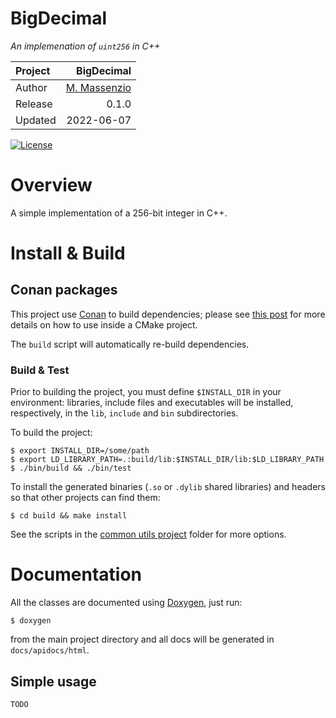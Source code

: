 # BigDecimal

*An implemenation of `uint256` in C++*


Project   | BigDecimal
:---      | ---:
Author    | [M. Massenzio](https://github.com/massenz)
Release   | 0.1.0
Updated   | 2022-06-07

[![License](https://img.shields.io/badge/License-Apache%202.0-blue.svg)](https://opensource.org/licenses/Apache-2.0)

# Overview

A simple implementation of a 256-bit integer in C++.

# Install & Build

## Conan packages

This project use [Conan](https://conan.io) to build dependencies; please see
[this post](https://medium.com/swlh/converting-a-c-project-to-cmake-conan-61ba9a998cb4)
for more details on how to use inside a CMake project.

The `build` script will automatically re-build dependencies.


### Build & Test

Prior to building the project, you must define `$INSTALL_DIR` in your environment: libraries, include files and executables will be installed, respectively, in the `lib`, `include` and `bin` subdirectories.

To build the project:

```shell
$ export INSTALL_DIR=/some/path
$ export LD_LIBRARY_PATH=.:build/lib:$INSTALL_DIR/lib:$LD_LIBRARY_PATH
$ ./bin/build && ./bin/test
```

To install the generated binaries (`.so` or `.dylib` shared libraries)
and headers so that other projects can find them:

    $ cd build && make install

See the scripts in the [common utils project](https://github.com/massenz/common-utils) folder for more options.

# Documentation

All the classes are documented using [Doxygen](http://www.doxygen.nl/), just run:

    $ doxygen

from the main project directory and all docs will be generated in `docs/apidocs/html`.

## Simple usage

`TODO`
